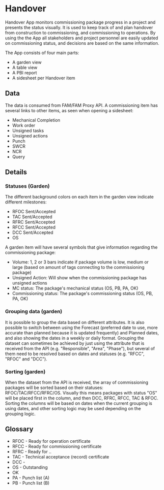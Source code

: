 # Handover
Handover App monitors commissioning package progress in a project and presents the status visually. It is used to keep track of and plan handover from construction to commissioning, and commissioning to operations. By using the the App all stakeholders and project personnel are easily updated on commissioning status, and decisions are based on the same information.

The App consists of four main parts:
* A garden view
* A table view
* A PBI report
* A sidesheet per Handover item

## Data
The data is consumed from FAM/FAM Proxy API. A commissioning item has several links to other items, as seen when opening a sidesheet:
* Mechanical Completion
* Work order
* Unsigned tasks
* Unsigned actions
* Punch
* SWCR
* NCR
* Query

## Details

### Statuses (Garden)
The different background colors on each item in the garden view indicate different milestones:
* RFOC Sent/Accepted
* TAC Sent/Accepted
* RFRC Sent/Accepted
* RFCC Sent/Accepted
* DCC Sent/Accepted
* OS

A garden item will have several symbols that give information regarding the commissioning package:
* Volume: 1, 2 or 3 bars indicate if package volume is low, medium or large (based on amount of tags connecting to the commissioning package)
* Unsigned Action: Will show when the commissioning package has unsigned actions
* MC status: The package's mechanical status (OS, PB, PA, OK)
* Commissioning status: The package's commissioning status (OS, PB, PA, OK)


### Grouping data (garden)
It is possible to group the data based on different attributes. It is also possible to switch between using the Forecast (preferred date to use, more accurate than planned because it is updated frequently) and Planned dates, and also showing the dates in a weekly or daily format.
Grouping the dataset can sometimes be achieved by just using the attribute that is received from the API (e.g. "Responsible", "Area", "Phase"), but several of them need to be resolved based on dates and statuses (e.g. "RFCC", "RFOC" and "DCC").


### Sorting (garden)
When the dataset from the API is received, the array of commissioning packages will be sorted based on their statuses: RFOC/TAC/RFCC/RFRC/OS. Visually this means packages with status "OS" will be placed first in the column, and then DCC, RFRC, RFCC, TAC & RFOC.
Sorting the columns will be based on dates when the current grouping is using dates, and other sorting logic may be used depending on the grouping logic.


## Glossary
* RFOC - Ready for operation certificate
* RFCC - Ready for commissioning certificate
* RFRC - Ready for ..
* TAC - Technical acceptance (record) certificate
* DCC - 
* OS - Outstanding
* OK
* PA - Punch list (A)
* PB - Punch list (B)